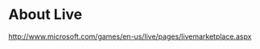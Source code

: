 <!--
id: 189902950
link: http://kevinisom.info/post/189902950/about-live
slug: about-live
date: Thu Sep 17 2009 15:43:04 GMT+1200 (NZST)
raw: {"blog_name":"kevinisom","id":189902950,"post_url":"http://kevinisom.info/post/189902950/about-live","slug":"about-live","type":"link","date":"2009-09-17 03:43:04 GMT","timestamp":1253158984,"state":"published","format":"html","reblog_key":"4AGvYHfo","tags":[],"short_url":"http://tmblr.co/Zw68YyBKR1c","highlighted":[],"feed_item":"http://www.microsoft.com/games/en-us/live/pages/livemarketplace.aspx","from_feed_id":"650234","note_count":0,"title":"About Live","url":"http://www.microsoft.com/games/en-us/live/pages/livemarketplace.aspx","description":""}
publish: 2009-09-017
tags: 
title: About Live
-->


About Live
==========

<http://www.microsoft.com/games/en-us/live/pages/livemarketplace.aspx>

